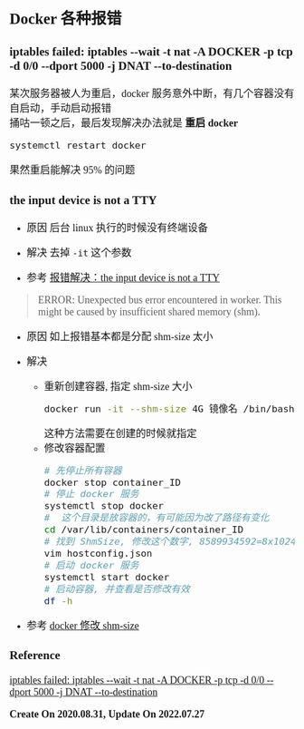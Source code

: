 <font size=4 face='楷体'>

## Docker 各种报错

### iptables failed: iptables --wait -t nat -A DOCKER -p tcp -d 0/0 --dport 5000 -j DNAT --to-destination

某次服务器被人为重启，docker 服务意外中断，有几个容器没有自启动，手动启动报错  
捅咕一顿之后，最后发现解决办法就是 **重启 docker**

```bash
systemctl restart docker
```

果然重启能解决 95% 的问题

### the input device is not a TTY

- 原因
  后台 linux 执行的时候没有终端设备

- 解决
  去掉 `-it` 这个参数

- 参考
  [报错解决：the input device is not a TTY](https://blog.csdn.net/sunmingyang1987/article/details/108877902)

> ERROR: Unexpected bus error encountered in worker. This might be caused by insufficient shared memory (shm).

- 原因
  如上报错基本都是分配 shm-size 太小

- 解决
  - 重新创建容器, 指定 shm-size 大小
    ```bash
    docker run -it --shm-size 4G 镜像名 /bin/bash
    ```
    这种方法需要在创建的时候就指定
  - 修改容器配置
    ```bash
    # 先停止所有容器
    docker stop container_ID
    # 停止 docker 服务
    systemctl stop docker
    #  这个目录是放容器的，有可能因为改了路径有变化
    cd /var/lib/containers/container_ID
    # 找到 ShmSize, 修改这个数字, 8589934592=8x1024x1024x1024
    vim hostconfig.json
    # 启动 docker 服务
    systemctl start docker
    # 启动容器, 并查看是否修改有效
    df -h
    ```
- 参考
  [docker 修改 shm-size](https://blog.csdn.net/wd18508423052/article/details/116306096)

### Reference

[iptables failed: iptables --wait -t nat -A DOCKER -p tcp -d 0/0 --dport 5000 -j DNAT --to-destination](https://www.cnblogs.com/t-road/p/11131818.html)

**Create On 2020.08.31, Update On 2022.07.27**
